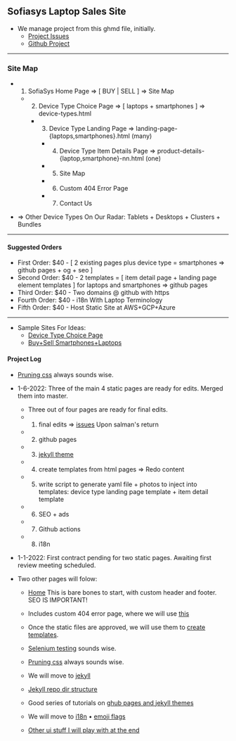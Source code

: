 ## Sofiasys Laptop Sales Site
- We manage project from this ghmd file, initially.
  - [Project Issues](https://github.com/urbanspectra-nyc/sofiasys/issues)
  - [Github Project](https://github.com/urbanspectra-nyc/sofiasys/projects?type=beta)
---
### Site Map
- 1. SofiaSys Home Page => [ BUY | SELL ] => Site Map
  - 2. Device Type Choice Page => [ laptops + smartphones ] => device-types.html
    - 3. Device Type Landing Page => landing-page-{laptops,smartphones}.html (many)
      - 4. Device Type Item Details Page => product-details-{laptop,smartphone}-nn.html (one)
       - 5. Site Map
       - 6. Custom 404 Error Page
       - 7. Contact Us

- => Other Device Types On Our Radar: Tablets + Desktops + Clusters + Bundles
---
#### Suggested Orders
  - First Order: $40 - [ 2 existing pages plus device type = smartphones => github pages + og + seo ]
  - Second Order: $40 - 2 templates = [ item detail page + landing page element templates ] for laptops and smartphones => github pages
  - Third Order: $40 - Two domains @ github with https
  - Fourth Order: $40 - i18n With Laptop Terminology
  - Fifth Order: $40 - Host Static Site at AWS+GCP+Azure
---
- Sample Sites For Ideas:
  - [Device Type Choice Page](https://eshop.macsales.com/shop/Apple_Systems/Used/Macs_and_Tablets)
  - [Buy+Sell Smartphones+Laptops](https://www.gazelle.com/)



#### Project Log

  - [Pruning css](https://github.com/purifycss/purifycss) always sounds wise.




- 1-6-2022: Three of the main 4 static pages are ready for edits.  Merged them into master.
  - Three out of four pages are ready for final edits.
  - 1. final edits => [issues](https://github.com/urbanspectra-nyc/sofiasys/issues) Upon salman's return
  - 2. github pages
  - 3. [jekyll theme](https://www.siteleaf.com/blog/making-your-first-jekyll-theme-part-1/)
  - 4. create templates from html pages => Redo content
  - 5. write script to generate yaml file + photos to inject into templates:  device type landing page template + item detail template
  - 6. SEO + ads
  - 7. Github actions
  - 8. i18n



- 1-1-2022: First contract pending for two static pages.  Awaiting first review meeting scheduled.

- Two other pages will folow:
    - [Home](https://drive.google.com/file/d/1fhoXLHbRS-gPBW5FpKyCBNduUduC-Gnq/view?usp=sharing) This is bare bones to start, with custom header and footer.  SEO IS IMPORTANT!
    - Includes custom 404 error page, where we will use [this](https://codepen.io/shankarcabus/pen/hBbDi)


  - Once the static files are approved, we will use them to [create templates](https://docs.github.com/en/pages/setting-up-a-github-pages-site-with-jekyll/adding-a-theme-to-your-github-pages-site-using-jekyll).
  - [Selenium testing](https://getpocket.com/read/3514991581) sounds wise.
  - [Pruning css](https://github.com/purifycss/purifycss) always sounds wise.
  - We will move to [jekyll](http://henrythemes.github.io/jekyll-bootstrap-theme/)
  - [Jekyll repo dir structure](http://jekyllrb.com/docs/structure/)
  - Good series of tutorials on [ghub pages and jekyll themes](https://www.youtube.com/watch?v=EvYs1idcGnM&t=0s&ab_channel=BillRaymond)
  - We will move to [i18n](https://forestry.io/blog/creating-a-multilingual-blog-with-jekyll/) • [emoji flags](https://flagpedia.net/emoji)
  - [Other ui stuff I will play with at the end](https://www.alessioatzeni.com/mac-osx-lion-css3/)
